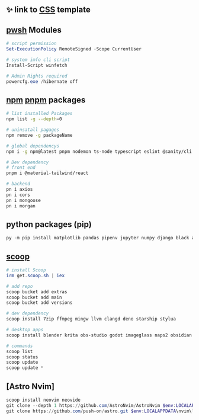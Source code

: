 ## ✨ link to [CSS](https://github.com/push-on/Dot-Files/blob/main/CSS/style.css) template

## [pwsh](https://learn.microsoft.com/en-us/powershell/scripting/install/installing-powershell-on-windows?view=powershell-7.3#winget) Modules

```ps1
# script permission
Set-ExecutionPolicy RemoteSigned -Scope CurrentUser

# system imfo cli script
Install-Script winfetch
```

```ps1
# Admin Rights required
powercfg.exe /hibernate off
```

## [npm](https://www.npmjs.com/) [pnpm](https://pnpm.io/) packages

```bash
# list installed Packages
npm list -g --depth=0

# uninsatall pagages
npm remove -g packageName

# global dependencys
npm i -g npm@latest pnpm nodemon ts-node typescript eslint @sanity/cli neovim prettier bash-language-server dockerfile-language-server-nodejs vscode-langservers-extracted typescript-language-server tree-sitter-cli svelte-language-server

# Dev dependency
# front end
pnpm i @material-tailwind/react

# backend
pn i axios
pn i cors
pn i mongoose
pn i morgan
```

## python packages (pip)

```python
py -m pip install matplotlib pandas pipenv jupyter numpy django black autopep8 jedi pynvim python-lsp-server scikit-learn
```

## [scoop](https://scoop.sh/)

```ps1
# install Scoop
irm get.scoop.sh | iex

# add repo
scoop bucket add extras
scoop bucket add main
scoop bucket add versions

# dev dependency
scoop install 7zip ffmpeg mingw llvm clangd deno starship stylua

# desktop apps
scoop install blender krita obs-studio godot imageglass naps2 obsidian xnconvert twinkle-tray everything bulk-rename-utility mp3tag

# commands
scoop list
scoop status
scoop update
scoop update *
```

## [Astro Nvim]

```ps1
scoop install neovim neovide
git clone --depth 1 https://github.com/AstroNvim/AstroNvim $env:LOCALAPPDATA\nvim
git clone https://github.com/push-on/astro.git $env:LOCALAPPDATA\nvim\lua\user
```
